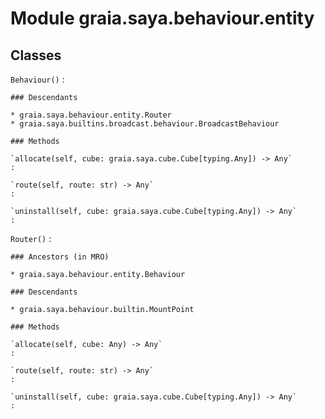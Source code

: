 Module graia.saya.behaviour.entity
==================================

Classes
-------

`Behaviour()`
:   

    ### Descendants

    * graia.saya.behaviour.entity.Router
    * graia.saya.builtins.broadcast.behaviour.BroadcastBehaviour

    ### Methods

    `allocate(self, cube: graia.saya.cube.Cube[typing.Any]) ‑> Any`
    :

    `route(self, route: str) ‑> Any`
    :

    `uninstall(self, cube: graia.saya.cube.Cube[typing.Any]) ‑> Any`
    :

`Router()`
:   

    ### Ancestors (in MRO)

    * graia.saya.behaviour.entity.Behaviour

    ### Descendants

    * graia.saya.behaviour.builtin.MountPoint

    ### Methods

    `allocate(self, cube: Any) ‑> Any`
    :

    `route(self, route: str) ‑> Any`
    :

    `uninstall(self, cube: graia.saya.cube.Cube[typing.Any]) ‑> Any`
    :